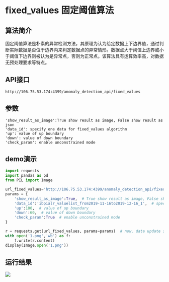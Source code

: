 # fixed_values 固定阈值算法

## 算法简介
固定阈值算法是朴素的异常检测方法，其原理为认为给定数据上下边界值，通过判断实际数据是否位于边界内来判定数据点的异常情形。数据点大于阈值上边界或小于阈值下边界则被认为是异常点，否则为正常点。该算法具有运算效率高，对数据无预处理要求等特点。




## API接口

```
http://106.75.53.174:4399/anomaly_detection_api/fixed_values
```

## 参数

```
'show_result_as_image':True show result as image, False show result as json
'data_id': specify one data for fixed_values algorithm
'up': value of up boundary
'down': value of down boundary
'check_param': enable unconstrained mode
```

## demo演示

```python
import requests
import pandas as pd
from PIL import Image

url_fixed_values='http://106.75.53.174:4399/anomaly_detection_api/fixed_values'
params = {
    'show_result_as_image':True,  # True show result as image, False show result as json
    'data_id':'ibpialr_valuelist_from2019-11-16to2019-12-16_1',  # specify one data for fixed_values algorithm
    'up':100,  # value of up boundary
    'down':60,  # value of down boundary
    'check_param':True  # enable unconstrained mode
}

r = requests.get(url_fixed_values, params=params)  # now, data update success
with open('1.png','wb') as f:
    f.write(r.content)
display(Image.open('1.png'))
```

## 运行结果
![](/images/fixed_values_demo.png)
